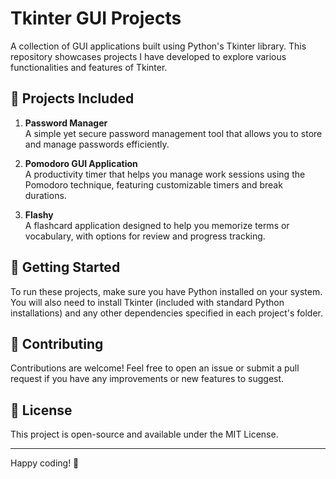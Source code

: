 
# Tkinter GUI Projects

A collection of GUI applications built using Python's Tkinter library. This repository showcases projects I have developed to explore various functionalities and features of Tkinter.

## 📂 Projects Included

1. **Password Manager**  
   A simple yet secure password management tool that allows you to store and manage passwords efficiently.

2. **Pomodoro GUI Application**  
   A productivity timer that helps you manage work sessions using the Pomodoro technique, featuring customizable timers and break durations.

3. **Flashy**  
   A flashcard application designed to help you memorize terms or vocabulary, with options for review and progress tracking.

## 🚀 Getting Started

To run these projects, make sure you have Python installed on your system. You will also need to install Tkinter (included with standard Python installations) and any other dependencies specified in each project's folder.


## 🤝 Contributing

Contributions are welcome! Feel free to open an issue or submit a pull request if you have any improvements or new features to suggest.

## 📄 License

This project is open-source and available under the MIT License.

---

Happy coding! 🚀
